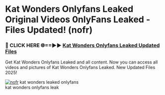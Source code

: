 # Kat Wonders Onlyfans Leaked Original Videos 0nlyFans Leaked - Files Updated! (nofr)

<h3>🔴 CLICK HERE 🌐==►► <a href="https://tinyurl.com/ms9xzufz" rel="nofollow">Kat Wonders Onlyfans Leaked Updated Files</a></h3>

Get Kat Wonders Onlyfans Leaked and all content. Now you can access all videos and pictures of Kat Wonders Onlyfans Leaked. New Updated Files 2025!

[![nofr](https://i.imgur.com/ppqm5kG.gif)](https://tinyurl.com/ms9xzufz)
kat wonders leaked onlyfans<br>
kat wonders onlyfans leak
